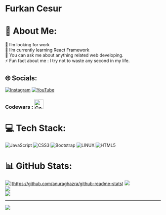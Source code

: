 # Furkan Cesur

# 💫 About Me:
🔭 I’m looking for work <br>🌱 I’m currently learning React Framework<br>💬 You can ask me about anything related web developing.<br>⚡ Fun fact about me : I try not to waste any second in my life.


## 🌐 Socials:
[![Instagram](https://img.shields.io/badge/Instagram-%23E4405F.svg?logo=Instagram&logoColor=white)](https://instagram.com/codingwithcesur) [![YouTube](https://img.shields.io/badge/YouTube-%23FF0000.svg?logo=YouTube&logoColor=white)](https://youtube.com/@codingwithcesur9955) 

### Codewars : [<img alt="CodeWars" src="https://docs.codewars.com/logo.svg" alt="Codewars" width="30px"/>](https://www.codewars.com/users/abkrew)

# 💻 Tech Stack:
![JavaScript](https://img.shields.io/badge/javascript-%23323330.svg?style=for-the-badge&logo=javascript&logoColor=%23F7DF1E) ![CSS3](https://img.shields.io/badge/css3-%231572B6.svg?style=for-the-badge&logo=css3&logoColor=white) ![Bootstrap](https://img.shields.io/badge/bootstrap-%23563D7C.svg?style=for-the-badge&logo=bootstrap&logoColor=white) ![LINUX](https://img.shields.io/badge/Linux-FCC624?style=for-the-badge&logo=linux&logoColor=black) ![HTML5](https://img.shields.io/badge/html5-%23E34F26.svg?style=for-the-badge&logo=html5&logoColor=white)
# 📊 GitHub Stats:
![](https://github-readme-stats-sigma-five.vercel.app/api?username=codingwithcesur)](https://github.com/anuraghazra/github-readme-stats)
![](https://github-readme-stats.vercel.app/api?username=codingwithcesur&theme=blueberry&hide_border=false&include_all_commits=false&count_private=false)<br/>
![](https://github-readme-streak-stats.herokuapp.com/?user=codingwithcesur&theme=blueberry&hide_border=false)<br/>
![](https://github-readme-stats.vercel.app/api/top-langs/?username=codingwithcesur&theme=blueberry&hide_border=false&include_all_commits=false&count_private=false&layout=compact)

---
[![](https://visitcount.itsvg.in/api?id=codingwithcesur&icon=0&color=0)](https://visitcount.itsvg.in)

